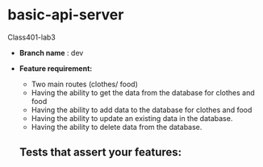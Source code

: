 # basic-api-server
Class401-lab3

- **Branch name** : dev
- **Feature requirement:**
    - Two main routes (clothes/ food)
    - Having the ability to get the data from the database for clothes and food
    - Having the ability to add data to the database for clothes and food
    - Having the ability to update an existing data in the database.
    - Having the ability to delete data from the database.
  
  **Tests that assert your features:**
    - 